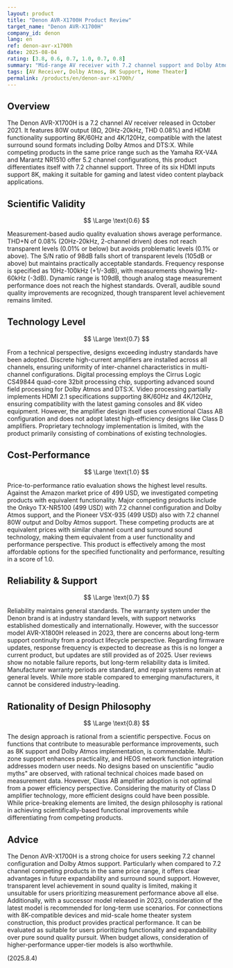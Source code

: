 ```yaml
---
layout: product
title: "Denon AVR-X1700H Product Review"
target_name: "Denon AVR-X1700H"
company_id: denon
lang: en
ref: denon-avr-x1700h
date: 2025-08-04
rating: [3.8, 0.6, 0.7, 1.0, 0.7, 0.8]
summary: "Mid-range AV receiver with 7.2 channel support and Dolby Atmos functionality. Achieves competitive pricing in its feature class with excellent cost-performance, though measurement performance remains at standard levels."
tags: [AV Receiver, Dolby Atmos, 8K Support, Home Theater]
permalink: /products/en/denon-avr-x1700h/
---
```


## Overview

The Denon AVR-X1700H is a 7.2 channel AV receiver released in October 2021. It features 80W output (8Ω, 20Hz-20kHz, THD 0.08%) and HDMI functionality supporting 8K/60Hz and 4K/120Hz, compatible with the latest surround sound formats including Dolby Atmos and DTS:X. While competing products in the same price range such as the Yamaha RX-V4A and Marantz NR1510 offer 5.2 channel configurations, this product differentiates itself with 7.2 channel support. Three of its six HDMI inputs support 8K, making it suitable for gaming and latest video content playback applications.

## Scientific Validity

$$ \Large \text{0.6} $$

Measurement-based audio quality evaluation shows average performance. THD+N of 0.08% (20Hz-20kHz, 2-channel driven) does not reach transparent levels (0.01% or below) but avoids problematic levels (0.1% or above). The S/N ratio of 98dB falls short of transparent levels (105dB or above) but maintains practically acceptable standards. Frequency response is specified as 10Hz-100kHz (+1/-3dB), with measurements showing 1Hz-60kHz (-3dB). Dynamic range is 109dB, though analog stage measurement performance does not reach the highest standards. Overall, audible sound quality improvements are recognized, though transparent level achievement remains limited.

## Technology Level

$$ \Large \text{0.7} $$

From a technical perspective, designs exceeding industry standards have been adopted. Discrete high-current amplifiers are installed across all channels, ensuring uniformity of inter-channel characteristics in multi-channel configurations. Digital processing employs the Cirrus Logic CS49844 quad-core 32bit processing chip, supporting advanced sound field processing for Dolby Atmos and DTS:X. Video processing partially implements HDMI 2.1 specifications supporting 8K/60Hz and 4K/120Hz, ensuring compatibility with the latest gaming consoles and 8K video equipment. However, the amplifier design itself uses conventional Class AB configuration and does not adopt latest high-efficiency designs like Class D amplifiers. Proprietary technology implementation is limited, with the product primarily consisting of combinations of existing technologies.

## Cost-Performance

$$ \Large \text{1.0} $$

Price-to-performance ratio evaluation shows the highest level results. Against the Amazon market price of 499 USD, we investigated competing products with equivalent functionality. Major competing products include the Onkyo TX-NR5100 (499 USD) with 7.2 channel configuration and Dolby Atmos support, and the Pioneer VSX-935 (499 USD) also with 7.2 channel 80W output and Dolby Atmos support. These competing products are at equivalent prices with similar channel count and surround sound technology, making them equivalent from a user functionality and performance perspective. This product is effectively among the most affordable options for the specified functionality and performance, resulting in a score of 1.0.

## Reliability & Support

$$ \Large \text{0.7} $$

Reliability maintains general standards. The warranty system under the Denon brand is at industry standard levels, with support networks established domestically and internationally. However, with the successor model AVR-X1800H released in 2023, there are concerns about long-term support continuity from a product lifecycle perspective. Regarding firmware updates, response frequency is expected to decrease as this is no longer a current product, but updates are still provided as of 2025. User reviews show no notable failure reports, but long-term reliability data is limited. Manufacturer warranty periods are standard, and repair systems remain at general levels. While more stable compared to emerging manufacturers, it cannot be considered industry-leading.

## Rationality of Design Philosophy

$$ \Large \text{0.8} $$

The design approach is rational from a scientific perspective. Focus on functions that contribute to measurable performance improvements, such as 8K support and Dolby Atmos implementation, is commendable. Multi-zone support enhances practicality, and HEOS network function integration addresses modern user needs. No designs based on unscientific "audio myths" are observed, with rational technical choices made based on measurement data. However, Class AB amplifier adoption is not optimal from a power efficiency perspective. Considering the maturity of Class D amplifier technology, more efficient designs could have been possible. While price-breaking elements are limited, the design philosophy is rational in achieving scientifically-based functional improvements while differentiating from competing products.

## Advice

The Denon AVR-X1700H is a strong choice for users seeking 7.2 channel configuration and Dolby Atmos support. Particularly when compared to 7.2 channel competing products in the same price range, it offers clear advantages in future expandability and surround sound support. However, transparent level achievement in sound quality is limited, making it unsuitable for users prioritizing measurement performance above all else. Additionally, with a successor model released in 2023, consideration of the latest model is recommended for long-term use scenarios. For connections with 8K-compatible devices and mid-scale home theater system construction, this product provides practical performance. It can be evaluated as suitable for users prioritizing functionality and expandability over pure sound quality pursuit. When budget allows, consideration of higher-performance upper-tier models is also worthwhile.

(2025.8.4)
